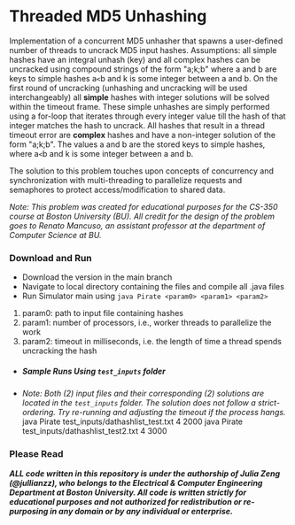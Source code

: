 # Threaded MD5 Unhashing

Implementation of a concurrent MD5 unhasher that spawns a user-defined number of threads to uncrack MD5 input hashes. Assumptions: all simple hashes have an integral unhash (key) and all complex hashes can be uncracked using compound strings of the form "a;k;b" where a and b are keys to simple hashes a`<`b and k is some integer between a and b. On the first round of uncracking (unhashing and uncracking will be used interchangeably) all **simple** hashes with integer solutions will be solved within the timeout frame. These simple unhashes are simply performed using a for-loop that iterates through every integer value till the hash of that integer matches the hash to uncrack. All hashes that result in a thread timeout error are **complex** hashes and have a non-integer solution of the form "a;k;b". The values a and b are the stored keys to simple hashes, where a`<`b and k is some integer between a and b. 

The solution to this problem touches upon concepts of concurrency and synchronization with multi-threading to parallelize requests and semaphores to protect access/modification to shared data. 

*Note: This problem was created for educational purposes for the CS-350 course at Boston University (BU). All credit for the design of the problem goes to Renato Mancuso, an assistant professor at the department of Computer Science at BU.*

### Download and Run 
* Download the version in the main branch
* Navigate to local directory containing the files and compile all .java files
* Run Simulator main using ```java Pirate <param0> <param1> <param2>```

1. param0: path to input file containing hashes 
2. param1: number of processors, i.e., worker threads to parallelize the work
3. param2: timeout in milliseconds, i.e. the length of time a thread spends uncracking the hash

* ##### Sample Runs Using ```test_inputs``` folder
* *Note: Both (2) input files and their corresponding (2) solutions are located in the ```test_inputs``` folder. The solution does not follow a strict-ordering. Try re-running and adjusting the timeout if the process hangs.*
java Pirate test_inputs/dathashlist_test.txt 4 2000
java Pirate test_inputs/dathashlist_test2.txt 4 3000

### Please Read
***ALL code written in this repository is under the authorship of Julia Zeng (@jullianzz), who belongs to the Electrical & Computer Engineering Department at Boston University. All code is written strictly for educational purposes and not authorized for redistribution or re-purposing in any domain or by any individual or enterprise.***